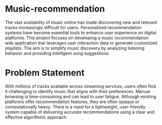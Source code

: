 # Music-recommendation #
The vast availability of music online has made discovering new and relevant tracks increasingly difficult for users. Personalized recommendation systems have become essential tools to enhance user experience on digital platforms. This project focuses on developing a music recommendation web application that leverages user interaction data to generate customized playlists. The aim is to simplify music discovery by analyzing
listening behavior and providing intelligent song suggestions.

# Problem Statement #
With millions of tracks available across streaming services, users often find it challenging to identify music that aligns with their preferences. Manual browsing is time-consuming and can lead to user fatigue. Although existing platforms offer recommendation features, they are often opaque or computationally heavy. There is a need for a lightweight, user-friendly system capable of delivering accurate recommendations using a clear and effective algorithmic approach.
